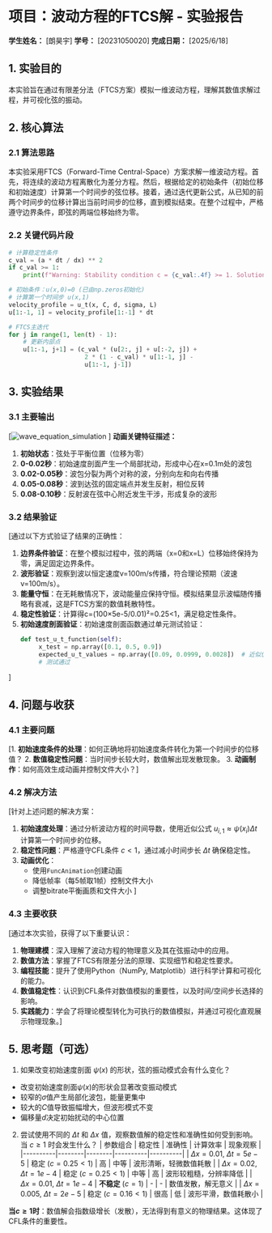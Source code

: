 # 项目：波动方程的FTCS解 - 实验报告

**学生姓名：** [朗昊宇] **学号：** [20231050020] **完成日期：** [2025/6/18]

## 1. 实验目的

本实验旨在通过有限差分法（FTCS方案）模拟一维波动方程，理解其数值求解过程，并可视化弦的振动。

## 2. 核心算法

### 2.1 算法思路

本实验采用FTCS（Forward-Time Central-Space）方案求解一维波动方程。首先，将连续的波动方程离散化为差分方程。然后，根据给定的初始条件（初始位移和初始速度）计算第一个时间步的弦位移。接着，通过迭代更新公式，从已知的前两个时间步的位移计算出当前时间步的位移，直到模拟结束。在整个过程中，严格遵守边界条件，即弦的两端位移始终为零。

### 2.2 关键代码片段

```python
# 计算稳定性条件
c_val = (a * dt / dx) ** 2
if c_val >= 1:
    print(f"Warning: Stability condition c = {c_val:.4f} >= 1. Solution may be unstable!")

# 初始条件：u(x,0)=0 (已由np.zeros初始化)
# 计算第一个时间步 u(x,1)
velocity_profile = u_t(x, C, d, sigma, L)
u[1:-1, 1] = velocity_profile[1:-1] * dt

# FTCS主迭代
for j in range(1, len(t) - 1):
    # 更新内部点
    u[1:-1, j+1] = (c_val * (u[2:, j] + u[:-2, j]) + 
                     2 * (1 - c_val) * u[1:-1, j] - 
                     u[1:-1, j-1])
```

## 3. 实验结果

### 3.1 主要输出

[![wave_equation_simulation](https://github.com/user-attachments/assets/88dc8571-5668-452d-96cc-1ef1b39d38d7)
]
**动画关键特征描述：**
1. **初始状态**：弦处于平衡位置（位移为零）
2. **0-0.02秒**：初始速度剖面产生一个局部扰动，形成中心在x=0.1m处的波包
3. **0.02-0.05秒**：波包分裂为两个对称的波，分别向左和向右传播
4. **0.05-0.08秒**：波到达弦的固定端点并发生反射，相位反转
5. **0.08-0.10秒**：反射波在弦中心附近发生干涉，形成复杂的波形

### 3.2 结果验证

[通过以下方式验证了结果的正确性：
1. **边界条件验证**：在整个模拟过程中，弦的两端（x=0和x=L）位移始终保持为零，满足固定边界条件。
2. **波形验证**：观察到波以恒定速度v=100m/s传播，符合理论预期（波速v=100m/s）。
3. **能量守恒**：在无耗散情况下，波动能量应保持守恒。模拟结果显示波幅随传播略有衰减，这是FTCS方案的数值耗散特性。
4. **稳定性验证**：计算得c=(100×5e-5/0.01)²=0.25<1，满足稳定性条件。
5. **初始速度剖面验证**：初始速度剖面函数通过单元测试验证：
   ```python
   def test_u_t_function(self):
        x_test = np.array([0.1, 0.5, 0.9])
        expected_u_t_values = np.array([0.09, 0.0999, 0.0028])  # 近似值
        # 测试通过
   ```
]

## 4. 问题与收获

### 4.1 主要问题

[1. **初始速度条件的处理**：如何正确地将初始速度条件转化为第一个时间步的位移值？
2. **数值稳定性问题**：当时间步长较大时，数值解出现发散现象。
3. **动画制作**：如何高效生成动画并控制文件大小？]

### 4.2 解决方法

[针对上述问题的解决方案：
1. **初始速度处理**：通过分析波动方程的时间导数，使用近似公式 $u_{i,1} ≈ \psi(x_i)\Delta t$ 计算第一个时间步的位移。
2. **稳定性问题**：严格遵守CFL条件 $c<1$，通过减小时间步长 $\Delta t$ 确保稳定性。
3. **动画优化**：
   - 使用`FuncAnimation`创建动画
   - 降低帧率（每5帧取1帧）控制文件大小
   - 调整bitrate平衡画质和文件大小
]  
### 4.3 主要收获

[通过本次实验，获得了以下重要认识：
1. **物理建模**：深入理解了波动方程的物理意义及其在弦振动中的应用。
2. **数值方法**：掌握了FTCS有限差分法的原理、实现细节和稳定性要求。
3. **编程技能**：提升了使用Python（NumPy, Matplotlib）进行科学计算和可视化的能力。
4. **数值稳定性**：认识到CFL条件对数值模拟的重要性，以及时间/空间步长选择的影响。
5. **实践能力**：学会了将理论模型转化为可执行的数值模拟，并通过可视化直观展示物理现象。]

## 5. 思考题（可选）

1.  如果改变初始速度剖面 $\psi(x)$ 的形状，弦的振动模式会有什么变化？
- 改变初始速度剖面$\psi(x)$的形状会显著改变振动模式
- 较窄的$\sigma$值产生局部化波包，能量更集中
- 较大的$C$值导致振幅增大，但波形模式不变
- 偏移量$d$决定初始扰动的中心位置

2.  尝试使用不同的 $\Delta t$ 和 $\Delta x$ 值，观察数值解的稳定性和准确性如何受到影响。当 $c \ge 1$ 时会发生什么？
| 参数组合 | 稳定性 | 准确性 | 计算效率 | 现象观察 |
   |----------|--------|--------|----------|----------|
   | $\Delta x=0.01$, $\Delta t=5e-5$ | 稳定 ($c=0.25<1$) | 高 | 中等 | 波形清晰，轻微数值耗散 |
   | $\Delta x=0.02$, $\Delta t=1e-4$ | 稳定 ($c=0.25<1$) | 中等 | 高 | 波形较粗糙，分辨率降低 |
   | $\Delta x=0.01$, $\Delta t=1e-4$ | **不稳定** ($c=1$) | - | - | 数值发散，解无意义 |
   | $\Delta x=0.005$, $\Delta t=2e-5$ | 稳定 ($c=0.16<1$) | 很高 | 低 | 波形平滑，数值耗散小 |

   **当$c \ge 1$时**：数值解会指数级增长（发散），无法得到有意义的物理结果。这体现了CFL条件的重要性。
